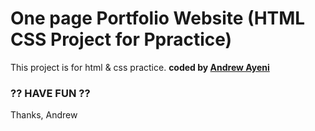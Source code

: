 # One page Portfolio Website (HTML CSS Project for Ppractice) 


This project is for html &amp; css practice.
<b>coded by [Andrew Ayeni](https://github.com/andre-ayeni)</b>
### ?? HAVE FUN ??
Thanks, Andrew
